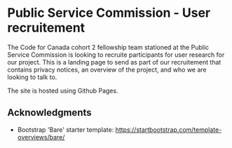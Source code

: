 # Public Service Commission - User recruitement

The Code for Canada cohort 2 fellowship team stationed at the Public Service Commission is looking to recruite participants for user research for our project. This is a landing page to send as part of our recruitement that contains privacy notices, an overview of the project, and who we are looking to talk to.

The site is hosted using Github Pages.


## Acknowledgments

* Bootstrap 'Bare' starter template: https://startbootstrap.com/template-overviews/bare/
